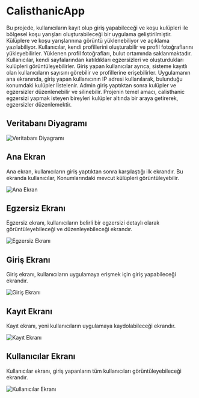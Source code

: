 # CalisthanicApp

Bu projede, kullanıcıların kayıt olup giriş yapabileceği ve
koşu kulüpleri ile bölgesel koşu yarışları oluşturabileceği bir uygulama geliştirilmiştir.
Külüplere ve koşu yarışlarınına görüntü yüklenebiliyor ve açıklama yazılabiliyor.
Kullanıcılar, kendi profillerini oluşturabilir ve profil fotoğraflarını yükleyebilirler.
Yüklenen profil fotoğrafları, bulut ortamında saklanmaktadır. Kullanıcılar, kendi
sayfalarından katıldıkları egzersizleri ve oluşturdukları kulüpleri görüntüleyebilirler. Giriş
yapan kullanıcılar ayrıca, sisteme kayıtlı olan kullanıcıların sayısını görebilir ve
profillerine erişebilirler. Uygulamanın ana ekranında, giriş yapan kullanıcının IP adresi
kullanılarak, bulunduğu konumdaki kulüpler listelenir. Admin giriş yaptıktan
sonra kulüpler ve egzersizler düzenlenebilir ve silinebilir. Projenin temel amacı, calisthanic egzersizi yapmak
isteyen bireyleri kulüpler altında bir araya getirerek, egzersizler düzenlemektir. 

## Veritabanı Diyagramı

![Veritabanı Diyagramı](https://github.com/user-attachments/assets/bbf89983-6f42-4f40-a0d9-fc89e5c134ab)

## Ana Ekran

Ana ekran, kullanıcıların giriş yaptıktan sonra karşılaştığı ilk ekrandır. Bu ekranda kullanıcılar, Konumlarındaki mevcut külüpleri görüntüleyebilir.

![Ana Ekran](https://github.com/user-attachments/assets/96bd7a78-d74f-468a-941f-cf9e1068cf16)

## Egzersiz Ekranı

Egzersiz ekranı, kullanıcıların belirli bir egzersizi detaylı olarak görüntüleyebileceği ve düzenleyebileceği ekrandır.

![Egzersiz Ekranı](https://github.com/user-attachments/assets/391dfde6-49b7-4de0-8957-057aa31cc444)

## Giriş Ekranı

Giriş ekranı, kullanıcıların uygulamaya erişmek için giriş yapabileceği ekrandır.

![Giriş Ekranı](https://github.com/user-attachments/assets/c297f9d7-894e-4725-ba6e-3f3937e0a9ca)

## Kayıt Ekranı

Kayıt ekranı, yeni kullanıcıların uygulamaya kaydolabileceği ekrandır.

![Kayıt Ekranı](https://github.com/user-attachments/assets/f6ff5de4-fba9-42b6-866d-b043242bd155)

## Kullanıcılar Ekranı

Kullanıcılar ekranı, giriş yapanların tüm kullanıcıları görüntüleyebileceği ekrandır.

![Kullanıcılar Ekranı](https://github.com/user-attachments/assets/fea6127c-8b3e-4b48-852b-83e9528ff078)
